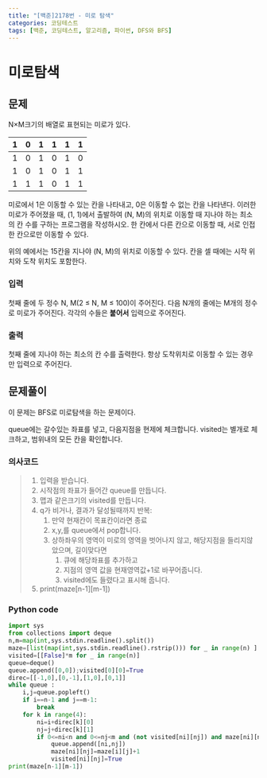 ```yaml
---
title: "[백준]2178번 - 미로 탐색"
categories: 코딩테스트
tags: [백준, 코딩테스트, 알고리즘, 파이썬, DFS와 BFS]
---
```


# 미로탐색

## 문제

N×M크기의 배열로 표현되는 미로가 있다.

| 1    | 0    | 1    | 1    | 1    | 1    |
| ---- | ---- | ---- | ---- | ---- | ---- |
| 1    | 0    | 1    | 0    | 1    | 0    |
| 1    | 0    | 1    | 0    | 1    | 1    |
| 1    | 1    | 1    | 0    | 1    | 1    |

미로에서 1은 이동할 수 있는 칸을 나타내고, 0은 이동할 수 없는 칸을 나타낸다. 이러한 미로가 주어졌을 때, (1, 1)에서 출발하여 (N, M)의 위치로 이동할 때 지나야 하는 최소의 칸 수를 구하는 프로그램을 작성하시오. 한 칸에서 다른 칸으로 이동할 때, 서로 인접한 칸으로만 이동할 수 있다.

위의 예에서는 15칸을 지나야 (N, M)의 위치로 이동할 수 있다. 칸을 셀 때에는 시작 위치와 도착 위치도 포함한다.

### 입력

첫째 줄에 두 정수 N, M(2 ≤ N, M ≤ 100)이 주어진다. 다음 N개의 줄에는 M개의 정수로 미로가 주어진다. 각각의 수들은 **붙어서** 입력으로 주어진다.

### 출력

첫째 줄에 지나야 하는 최소의 칸 수를 출력한다. 항상 도착위치로 이동할 수 있는 경우만 입력으로 주어진다.

## 문제풀이

이 문제는 BFS로 미로탐색을 하는 문제이다.

queue에는 갈수있는 좌표를 넣고, 다음지점을 현제에 체크합니다. visited는 별개로 체크하고, 범위내의 모든 칸을 확인합니다.

### 의사코드

> 1. 입력을 받습니다.
> 2. 시작점의 좌표가 들어간 queue를 만듭니다.
> 3. 맵과 같은크기의 visited를 만듭니다.
> 4. q가 비거나, 결과가 달성될때까지 반복:
>    1. 만약 현재칸이 목표칸이라면 종료
>    2. x,y,를 queue에서 pop합니다.
>    3. 상하좌우의 영역이 미로의 영역을 벗어나지 않고, 해당지점을 들리지않았으며, 길이맞다면
>       1. 큐에 해당좌표를 추가하고
>       2. 지점의 영역 값을 현재영역값+1로 바꾸어줍니다.
>       3. visited에도 들렸다고 표시해 줍니다.
> 5. print(maze\[n-1][m-1])

### Python code

```python
import sys
from collections import deque
n,m=map(int,sys.stdin.readline().split())
maze=[list(map(int,sys.stdin.readline().rstrip())) for _ in range(n) ]
visited=[[False]*m for _ in range(n)]
queue=deque()
queue.append([0,0]);visited[0][0]=True
direc=[[-1,0],[0,-1],[1,0],[0,1]]
while queue :
    i,j=queue.popleft()
    if i==n-1 and j==m-1:
        break
    for k in range(4):
        ni=i+direc[k][0]
        nj=j+direc[k][1]
        if 0<=ni<n and 0<=nj<m and (not visited[ni][nj]) and maze[ni][nj]>0:
            queue.append([ni,nj])
            maze[ni][nj]=maze[i][j]+1
            visited[ni][nj]=True
print(maze[n-1][m-1])
```

